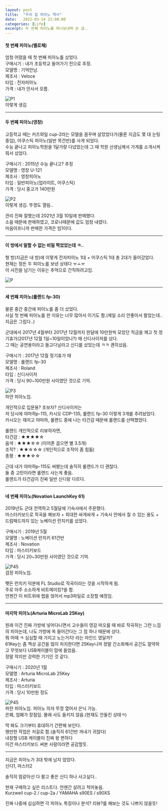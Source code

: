 ```yaml
---
layout: post
title:  "우리 집 피아노 역사"
date:   2021-03-14 22:08:00
categories: [Life]
excerpt: 두 번째 피아노를 떠나보내며 쓴 글..
---
```


#### 첫 번째 피아노(벨로체)

엄청 어렸을 때 첫 번째 피아노를 샀었다.  
구매시기 : 내가 초등학교 들어가기 전으로 추정.  
모델명 : 기억안남.  
제조사 : Veloce  
타입 : 전자피아노  
가격 : 내가 안사서 모름.  

![P1](/assets/images/Piano/P1.jpg)  
이렇게 생김  

---  

#### 두 번째 피아노(영창)

고등학교 때는 커즈와일 cup-2라는 모델을 꿈꾸며 살았었다가(물론 지금도 몇 대 눈팅중임), 어쿠스틱 피아노(일반 목건반)를 사게 되었다.  
수능 끝나고 피아노학원을 1달가량 다녔었는데 그 때 학원 선생님께서 가게를 소개시켜줘서 샀었다.  

구매시기 : 2015년 수능 끝나고? 추정  
모델명 : 영창 U-121  
제조사 : 영창피아노  
타입 : 일반피아노(업라이트, 어쿠스틱)  
가격 : 당시 중고가 140만원  

![P2](/assets/images/Piano/P2.jpg)  
이렇게 생김. 뚜껑도 열림..  

관리 진짜 잘했는데 2021년 3월 10일에 판매했다.  
소음 때문에 판매하였고, 코로나때문에 값도 엄청 내렸다.  
마음아프니까 판매한 가격은 빔1이다.  

---  

#### 이 방에서 말할 수 없는 비밀 찍었었는데 ㅋ..

형 방(지금은 내 방)에 이렇게 전자피아노 1대 + 어쿠스틱 1대 총 2대가 들어갔었다.  
현재는 정든 두 피아노를 보낸 상태다 ㅠㅗㅠ  
이 사진을 남기는 이유는 추억으로 간직하려고임.  

![P](/assets/images/Piano/P.jpg)  

---  

#### 세 번째 피아노(롤랜드 fp-30)

물론 중간 중간에 피아노를 좀 더 샀었다.  
사실 첫 번째 피아노를 판 이유는 너무 많아서 이기도 함.(제일 소리 안좋아서 팔았는데.. 지금은 그립다..)  

군대에서 2017년 4월부터 2017년 12월까지 한달에 10만원씩 모았던 적금을 깨고 첫 정기휴가(2017년 12월 1일~10일이었나?) 때 신디사이저를 샀다.  
그 때는 공연용이라고 들고다닐라고 신디를 샀었는데 ㅋㅋ 괜히샀음.  

구매시기 : 2017년 12월 정기휴가 때  
모델명 : 롤랜드 fp-30  
제조사 : Roland  
타입 : 신디사이저  
가격 : 당시 90~100만원 사이였던 것으로 기억.  

![P3](/assets/images/Piano/P3.jpg)  
하얀 피아노임.  

개인적으로 입문용? 초보자? 신디사이저는  
저 당시에 야마하p-115, 카시오 CDP-135, 롤랜드 fp-30 이렇게 3개를 추려놨었다.  
카시오는 재끼고 야마하, 롤랜드 중에 나는 타건감 때문에 롤랜드를 선택했었다.  

롤랜드 개인적으로 리뷰하자면,  
타건감 : ★★★★☆  
음색   : ★★★☆☆ (이어폰 꼽으면 별 3.5개)  
조작?  : ★★☆☆☆ (개인적으로 조작이 좀 힘듦)  
총평   : ★★★☆☆  

근데 내가 야마하p-115도 써봤는데 솔직히 롤랜드가 더 괜찮다.  
둘 중 고민이라면 롤랜드 사는게 좋음.  
롤랜드가 타건감이 진짜 일반 신디랑 다르다.  

---  

#### 네 번째 피아노(Novation LaunchKey 61)  

2019년도 군대 전역하고 5월달에 기숙사에서 주문했다.  
마스터키보드로 작곡을 해보자 + 최대한 싸게싸게 + 기숙사 안에서 칠 수 있는 용도 + 드럼패드까지 있는 노베이션 런치키를 샀었다.  

구매시기 : 2019년 5월  
모델명 : 노베이션 런치키 61건반  
제조사 : Novation  
타입 : 마스터키보드  
가격 : 당시 20~30만원 사이였던 것으로 기억.  

![P45](/assets/images/Piano/P45.jpg)  
검정 피아노임.  

쨋든 런치키 덕분에 FL Studio로 작곡이라는 것을 시작하게 됨.  
주로 아주 소소하게 비트메이킹?을 함.  
언젠간 이 비트위에 랩을 얹어서 mp3파일로 소장할 예정임.  

---  

#### 마지막 피아노(Arturia MicroLab 25Key)

원래 이건 진짜 가방에 넣어다니면서 고수들이 영감 떠오를 때 바로 작곡하는 그런 느낌의 피아논데, 나도 가방에 쏙 들어간다는 그 점 하나 때문에 샀다.  
뭐 어때 ㅋ 심심할 때 가지고 노는거지! 라는 마인드 였달까?  
61Key는 좀 책상 공간을 많이 차지한다면 25Key니까 정말 간소화해서 공간도 절약하고 무엇보다 USB케이블이 맘에 들었음.  
정말 작지만 강력한 기기인 것 같다.  

구매시기 : 2020년 1월  
모델명 : Arturia MicroLab 25Key  
제조사 : Arturia  
타입 : 마스터키보드  
가격 : 당시 10만원 정도  

![P45](/assets/images/Piano/P45.jpg)  
파란 피아노임. 피아노 의자 뚜껑 열어서 은닉 가능.  
은폐, 엄폐가 장점임. 몰래 사도 들키지 않음.(현재도 안들킨 상태ㅋ)  

딱 봐도 크기부터 휴대하기 간편해 보인다.  
웬만한 작업은 저걸로 함.(솔직히 61건반 꺼내기 귀찮다)  
내장형 USB 케이블이 진짜 왕 편하다  
이건 마스터키보드 써본 사람이라면 공감할듯.  

---  

지금은 피아노가 3대 밖에 남지 않았다.  
신디1, 마스터2  

솔직히 맘같아선 다 팔고 좋은 신디 하나 사고싶다..   

현재 구매하고 싶은 리스트다. 언젠간 살려고 적어놓음.  
Kurzweil cup-2 / cup-2a / YAMAHA s90ES / s90XS  

진짜 나중에 심심하면 각 피아노 특징이나 분석? 리뷰?를 해보는 것도 나쁘지 않을듯!  